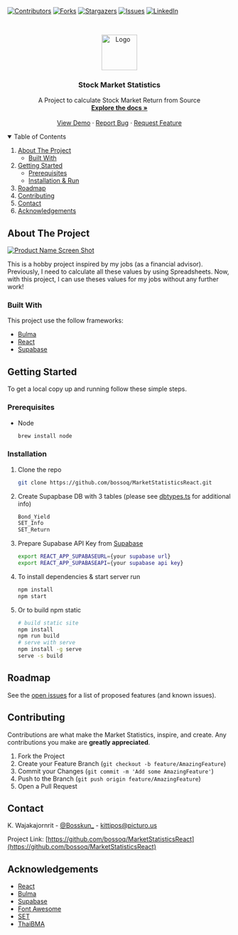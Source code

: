 <!--
*** Thanks for checking out the Best-README-Template. If you have a suggestion
*** that would make this better, please fork the repo and create a pull request
*** or simply open an issue with the tag "enhancement".
*** Thanks again! Now go create something AMAZING! :D
-->

<!-- PROJECT SHIELDS -->
<!--
*** I'm using markdown "reference style" links for readability.
*** Reference links are enclosed in brackets [ ] instead of parentheses ( ).
*** See the bottom of this document for the declaration of the reference variables
*** for contributors-url, forks-url, etc. This is an optional, concise syntax you may use.
*** https://www.markdownguide.org/basic-syntax/#reference-style-links
-->
[![Contributors][contributors-shield]][contributors-url]
[![Forks][forks-shield]][forks-url]
[![Stargazers][stars-shield]][stars-url]
[![Issues][issues-shield]][issues-url]
[![LinkedIn][linkedin-shield]][linkedin-url]

<!-- PROJECT LOGO -->
<br />
<p align="center">
  <a href="https://github.com/bossoq/MarketStatisticsReact">
    <img src="images/logo.png" alt="Logo" width="80" height="80">
  </a>

  <h3 align="center">Stock Market Statistics</h3>

  <p align="center">
    A Project to calculate Stock Market Return from Source
    <br />
    <a href="https://github.com/bossoq/MarketStatisticsReact"><strong>Explore the docs »</strong></a>
    <br />
    <br />
    <a href="https://market-statistics.vercel.app">View Demo</a>
    ·
    <a href="https://github.com/bossoq/MarketStatisticsReact/issues">Report Bug</a>
    ·
    <a href="https://github.com/bossoq/MarketStatisticsReact/issues">Request Feature</a>
  </p>
</p>

<!-- TABLE OF CONTENTS -->
<details open="open">
  <summary>Table of Contents</summary>
  <ol>
    <li>
      <a href="#about-the-project">About The Project</a>
      <ul>
        <li><a href="#built-with">Built With</a></li>
      </ul>
    </li>
    <li>
      <a href="#getting-started">Getting Started</a>
      <ul>
        <li><a href="#prerequisites">Prerequisites</a></li>
        <li><a href="#installation">Installation & Run</a></li>
      </ul>
    </li>
    <li><a href="#roadmap">Roadmap</a></li>
    <li><a href="#contributing">Contributing</a></li>
    <li><a href="#contact">Contact</a></li>
    <li><a href="#acknowledgements">Acknowledgements</a></li>
  </ol>
</details>

<!-- ABOUT THE PROJECT -->
## About The Project

[![Product Name Screen Shot][product-screenshot]](https://setmarketstatistics.herokuapp.com)

This is a hobby project inspired by my jobs (as a financial advisor). Previously, I need to calculate all these values by using Spreadsheets. Now, with this project, I can use theses values for my jobs without any further work!

### Built With

This project use the follow frameworks:

* [Bulma](https://bulma.dev)
* [React](https://reactjs.org/)
* [Supabase](https://supabase.io)

<!-- GETTING STARTED -->
## Getting Started

To get a local copy up and running follow these simple steps.

### Prerequisites

* Node

  ```sh
  brew install node
  ```

### Installation

1. Clone the repo

   ```sh
   git clone https://github.com/bossoq/MarketStatisticsReact.git
   ```

2. Create Supapbase DB with 3 tables (please see [dbtypes.ts](https://github.com/bossoq/MarketStatisticsReact/blob/main/src/lib/dbtypes.ts) for additional info)

   ```sh
   Bond_Yield
   SET_Info
   SET_Return
   ```

3. Prepare Supabase API Key from [Supabase](https://supabase.io)

   ```sh
   export REACT_APP_SUPABASEURL={your supabase url}
   export REACT_APP_SUPABASEAPI={your supabase api key}
   ```

4. To install dependencies & start server run

   ```sh
   npm install
   npm start
   ```

5. Or to build npm static

   ```sh
   # build static site
   npm install
   npm run build
   # serve with serve
   npm install -g serve
   serve -s build
   ```

<!-- ROADMAP -->
## Roadmap

See the [open issues](https://github.com/bossoq/MarketStatisticsReact/issues) for a list of proposed features (and known issues).

<!-- CONTRIBUTING -->
## Contributing

Contributions are what make the Market Statistics, inspire, and create. Any contributions you make are **greatly appreciated**.

1. Fork the Project
2. Create your Feature Branch (`git checkout -b feature/AmazingFeature`)
3. Commit your Changes (`git commit -m 'Add some AmazingFeature'`)
4. Push to the Branch (`git push origin feature/AmazingFeature`)
5. Open a Pull Request

<!-- CONTACT -->
## Contact

K. Wajakajornrit - [@Bosskun_](https://twitter.com/Bosskun_) - kittipos@picturo.us

Project Link: [https://github.com/bossoq/MarketStatisticsReact](https://github.com/bossoq/MarketStatisticsReact)

<!-- ACKNOWLEDGEMENTS -->
## Acknowledgements

* [React](https://reactjs.org)
* [Bulma](https://bulma.dev)
* [Supabase](https://supabase.io)
* [Font Awesome](https://fontawesome.com)
* [SET](https://www.set.or.th)
* [ThaiBMA](http://www.thaibma.or.th)

<!-- MARKDOWN LINKS & IMAGES -->
<!-- https://www.markdownguide.org/basic-syntax/#reference-style-links -->
[contributors-shield]: https://img.shields.io/github/contributors/bossoq/MarketStatisticsReact.svg?style=for-the-badge
[contributors-url]: https://github.com/bossoq/MarketStatisticsReact/graphs/contributors
[forks-shield]: https://img.shields.io/github/forks/bossoq/MarketStatisticsReact.svg?style=for-the-badge
[forks-url]: https://github.com/bossoq/MarketStatisticsReact/network/members
[stars-shield]: https://img.shields.io/github/stars/bossoq/MarketStatisticsReact.svg?style=for-the-badge
[stars-url]: https://github.com/bossoq/MarketStatisticsReact/stargazers
[issues-shield]: https://img.shields.io/github/issues/bossoq/MarketStatisticsReact.svg?style=for-the-badge
[issues-url]: https://github.com/bossoq/MarketStatisticsReact/issues
[linkedin-shield]: https://img.shields.io/badge/-LinkedIn-black.svg?style=for-the-badge&logo=linkedin&colorB=555
[linkedin-url]: https://linkedin.com/in/kittiposw
[product-screenshot]: images/screenshot.jpg